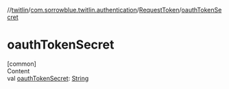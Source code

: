 //[twitlin](../../index.md)/[com.sorrowblue.twitlin.authentication](../index.md)/[RequestToken](index.md)/[oauthTokenSecret](oauth-token-secret.md)



# oauthTokenSecret  
[common]  
Content  
val [oauthTokenSecret](oauth-token-secret.md): [String](https://kotlinlang.org/api/latest/jvm/stdlib/kotlin/-string/index.html)  



